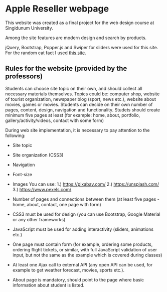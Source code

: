 # Apple Reseller webpage
This website was created as a final project for the web design course at Singidunum University.

Among the site features are modern design and search by products.

jQuery, Bootstrap, Popper.js and Swiper for sliders were used for this site. For the random cat fact I used [this site](https://catfact.ninja/).

## Rules for the website (provided by the professors)
Students can choose site topic on their own, and should collect all necessary
materials themselves.
Topics could be: computer shop, website of tourist organization, newspaper
blog (sport, news etc.), website about movies, games or movies.
Students can decide on their own number of pages, content, design, navigation
and functionality. Studets should create minimum five pages at least (for
example: home, about, portfolio, gallery/activity/videos, contact with some
form)

During web site implementation, it is necessary to pay attention to the
following:
- Site topic
- Site organization (CSS3)
- Navigation
- Font-size
- Images
You can use:
 1.) https://pixabay.com/
 2.) https://unsplash.com/
 3.) https://www.pexels.com/
 
- Number of pages and connections between them (at least five pages -
home, about, contact, one page with form)
- CSS3 must be used for design (you can use Bootstrap, Google Material
or any other frameworks)
- JavaScript must be used for adding interactivity (sliders, animations
etc.)
- One page must contain form (for example, ordering some products,
ordering flight tickets, or similar, with full JavaScript validation
of user input, but not the same as the example which is covered during
classes)
- At least one Ajax call to external API (any open API can be used, for
example to get weather forecast, movies, sports etc.).
- About page is mandatory, should point to the page where basic
information about student is listed.
